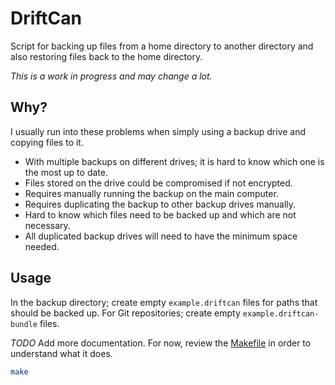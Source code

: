 # DriftCan

Script for backing up files from a home directory to another directory and also
restoring files back to the home directory.

_This is a work in progress and may change a lot._

## Why?

I usually run into these problems when simply using a backup drive and copying files to it.

* With multiple backups on different drives; it is hard to know which one is the most up to date.
* Files stored on the drive could be compromised if not encrypted.
* Requires manually running the backup on the main computer.
* Requires duplicating the backup to other backup drives manually.
* Hard to know which files need to be backed up and which are not necessary.
* All duplicated backup drives will need to have the minimum space needed.

## Usage

In the backup directory; create empty `example.driftcan` files for paths that should be
backed up.  For Git repositories; create empty `example.driftcan-bundle` files.

_TODO_ Add more documentation.  For now, review the [Makefile](Makefile) in
order to understand what it does.

```bash
make
```
